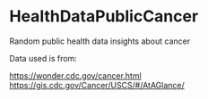 # HealthDataPublicCancer
Random public health data insights about cancer

Data used is from:

https://wonder.cdc.gov/cancer.html
https://gis.cdc.gov/Cancer/USCS/#/AtAGlance/
